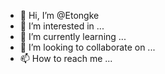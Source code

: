 - 👋 Hi, I’m @Etongke
- 👀 I’m interested in ...
- 🌱 I’m currently learning ...
- 💞️ I’m looking to collaborate on ...
- 📫 How to reach me ...

<!---
Etongke/Etongke is a ✨ special ✨ repository because its `README.md` (this file) appears on your GitHub profile.
You can click the Preview link to take a look at your changes.
--->
